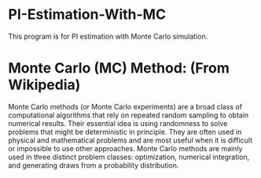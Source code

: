 # PI-Estimation-With-MC
This program is for PI estimation with Monte Carlo simulation. 

# Monte Carlo (MC) Method: (From Wikipedia)
Monte Carlo methods (or Monte Carlo experiments) are a broad class of computational algorithms that rely on repeated random sampling to obtain numerical results. Their essential idea is using randomness to solve problems that might be deterministic in principle. They are often used in physical and mathematical problems and are most useful when it is difficult or impossible to use other approaches. Monte Carlo methods are mainly used in three distinct problem classes: optimization, numerical integration, and generating draws from a probability distribution.

